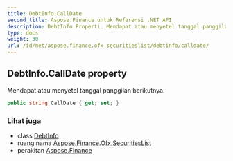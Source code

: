 ```yaml
---
title: DebtInfo.CallDate
second_title: Aspose.Finance untuk Referensi .NET API
description: DebtInfo Properti. Mendapat atau menyetel tanggal panggilan berikutnya.
type: docs
weight: 30
url: /id/net/aspose.finance.ofx.securitieslist/debtinfo/calldate/
---
```

## DebtInfo.CallDate property

Mendapat atau menyetel tanggal panggilan berikutnya.

```csharp
public string CallDate { get; set; }
```

### Lihat juga

* class [DebtInfo](../)
* ruang nama [Aspose.Finance.Ofx.SecuritiesList](../../debtinfo/)
* perakitan [Aspose.Finance](../../../)



